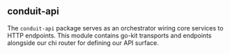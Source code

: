 ## conduit-api

The `conduit-api` package serves as an orchestrator wiring core services to HTTP endpoints.
This module contains go-kit transports and endpoints alongside our chi router for defining 
our API surface.